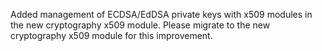 Added management of ECDSA/EdDSA private keys with x509 modules in the new cryptography x509 module. Please migrate to the new cryptography x509 module for this improvement.
